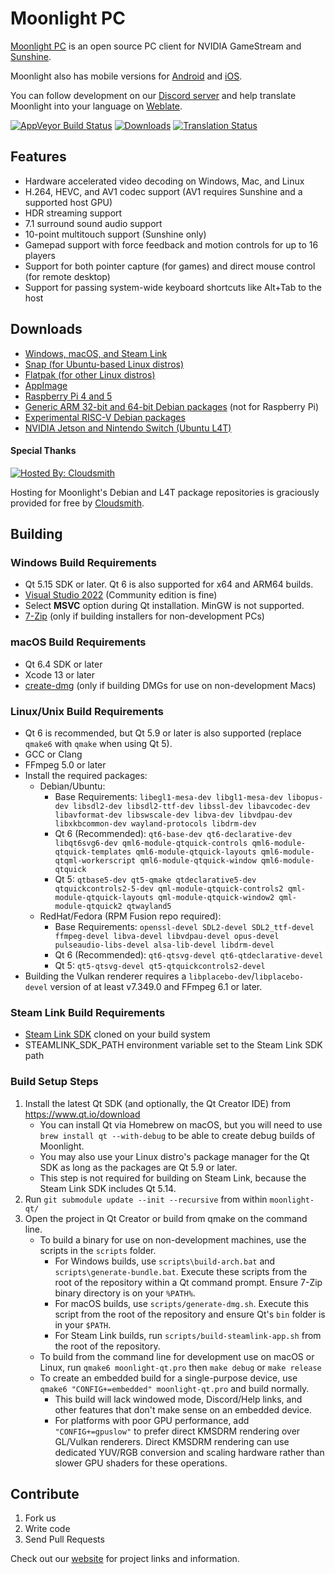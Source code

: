# Moonlight PC

[Moonlight PC](https://moonlight-stream.org) is an open source PC client for NVIDIA GameStream and [Sunshine](https://github.com/LizardByte/Sunshine).

Moonlight also has mobile versions for [Android](https://github.com/moonlight-stream/moonlight-android) and [iOS](https://github.com/moonlight-stream/moonlight-ios).

You can follow development on our [Discord server](https://moonlight-stream.org/discord) and help translate Moonlight into your language on [Weblate](https://hosted.weblate.org/projects/moonlight/moonlight-qt/).

 [![AppVeyor Build Status](https://ci.appveyor.com/api/projects/status/glj5cxqwy2w3bglv/branch/master?svg=true)](https://ci.appveyor.com/project/cgutman/moonlight-qt/branch/master)
 [![Downloads](https://img.shields.io/github/downloads/moonlight-stream/moonlight-qt/total)](https://github.com/moonlight-stream/moonlight-qt/releases)
 [![Translation Status](https://hosted.weblate.org/widgets/moonlight/-/moonlight-qt/svg-badge.svg)](https://hosted.weblate.org/projects/moonlight/moonlight-qt/)

## Features
 - Hardware accelerated video decoding on Windows, Mac, and Linux
 - H.264, HEVC, and AV1 codec support (AV1 requires Sunshine and a supported host GPU)
 - HDR streaming support
 - 7.1 surround sound audio support
 - 10-point multitouch support (Sunshine only)
 - Gamepad support with force feedback and motion controls for up to 16 players
 - Support for both pointer capture (for games) and direct mouse control (for remote desktop)
 - Support for passing system-wide keyboard shortcuts like Alt+Tab to the host
 
## Downloads
- [Windows, macOS, and Steam Link](https://github.com/moonlight-stream/moonlight-qt/releases)
- [Snap (for Ubuntu-based Linux distros)](https://snapcraft.io/moonlight)
- [Flatpak (for other Linux distros)](https://flathub.org/apps/details/com.moonlight_stream.Moonlight)
- [AppImage](https://github.com/moonlight-stream/moonlight-qt/releases)
- [Raspberry Pi 4 and 5](https://github.com/moonlight-stream/moonlight-docs/wiki/Installing-Moonlight-Qt-on-Raspberry-Pi-4)
- [Generic ARM 32-bit and 64-bit Debian packages](https://github.com/moonlight-stream/moonlight-docs/wiki/Installing-Moonlight-Qt-on-ARM%E2%80%90based-Single-Board-Computers) (not for Raspberry Pi)
- [Experimental RISC-V Debian packages](https://github.com/moonlight-stream/moonlight-docs/wiki/Installing-Moonlight-Qt-on-RISC%E2%80%90V-Single-Board-Computers)
- [NVIDIA Jetson and Nintendo Switch (Ubuntu L4T)](https://github.com/moonlight-stream/moonlight-docs/wiki/Installing-Moonlight-Qt-on-Linux4Tegra-(L4T)-Ubuntu)

#### Special Thanks

[![Hosted By: Cloudsmith](https://img.shields.io/badge/OSS%20hosting%20by-cloudsmith-blue?logo=cloudsmith&style=flat-square)](https://cloudsmith.com)

Hosting for Moonlight's Debian and L4T package repositories is graciously provided for free by [Cloudsmith](https://cloudsmith.com).

## Building

### Windows Build Requirements
* Qt 5.15 SDK or later. Qt 6 is also supported for x64 and ARM64 builds.
* [Visual Studio 2022](https://visualstudio.microsoft.com/downloads/) (Community edition is fine)
* Select **MSVC** option during Qt installation. MinGW is not supported.
* [7-Zip](https://www.7-zip.org/) (only if building installers for non-development PCs)

### macOS Build Requirements
* Qt 6.4 SDK or later
* Xcode 13 or later
* [create-dmg](https://github.com/sindresorhus/create-dmg) (only if building DMGs for use on non-development Macs)

### Linux/Unix Build Requirements
* Qt 6 is recommended, but Qt 5.9 or later is also supported (replace `qmake6` with `qmake` when using Qt 5).
* GCC or Clang
* FFmpeg 5.0 or later
* Install the required packages:
  * Debian/Ubuntu:
    * Base Requirements: `libegl1-mesa-dev libgl1-mesa-dev libopus-dev libsdl2-dev libsdl2-ttf-dev libssl-dev libavcodec-dev libavformat-dev libswscale-dev libva-dev libvdpau-dev libxkbcommon-dev wayland-protocols libdrm-dev`
    * Qt 6 (Recommended): `qt6-base-dev qt6-declarative-dev libqt6svg6-dev qml6-module-qtquick-controls qml6-module-qtquick-templates qml6-module-qtquick-layouts qml6-module-qtqml-workerscript qml6-module-qtquick-window qml6-module-qtquick`
    * Qt 5: `qtbase5-dev qt5-qmake qtdeclarative5-dev qtquickcontrols2-5-dev qml-module-qtquick-controls2 qml-module-qtquick-layouts qml-module-qtquick-window2 qml-module-qtquick2 qtwayland5`
  * RedHat/Fedora (RPM Fusion repo required):
    * Base Requirements: `openssl-devel SDL2-devel SDL2_ttf-devel ffmpeg-devel libva-devel libvdpau-devel opus-devel pulseaudio-libs-devel alsa-lib-devel libdrm-devel`
    * Qt 6 (Recommended): `qt6-qtsvg-devel qt6-qtdeclarative-devel`
    * Qt 5: `qt5-qtsvg-devel qt5-qtquickcontrols2-devel`
* Building the Vulkan renderer requires a `libplacebo-dev`/`libplacebo-devel` version of at least v7.349.0 and FFmpeg 6.1 or later.

### Steam Link Build Requirements
* [Steam Link SDK](https://github.com/ValveSoftware/steamlink-sdk) cloned on your build system
* STEAMLINK_SDK_PATH environment variable set to the Steam Link SDK path

### Build Setup Steps
1. Install the latest Qt SDK (and optionally, the Qt Creator IDE) from https://www.qt.io/download
    * You can install Qt via Homebrew on macOS, but you will need to use `brew install qt --with-debug` to be able to create debug builds of Moonlight.
    * You may also use your Linux distro's package manager for the Qt SDK as long as the packages are Qt 5.9 or later.
    * This step is not required for building on Steam Link, because the Steam Link SDK includes Qt 5.14.
2. Run `git submodule update --init --recursive` from within `moonlight-qt/`
3. Open the project in Qt Creator or build from qmake on the command line.
    * To build a binary for use on non-development machines, use the scripts in the `scripts` folder.
        * For Windows builds, use `scripts\build-arch.bat` and `scripts\generate-bundle.bat`. Execute these scripts from the root of the repository within a Qt command prompt. Ensure  7-Zip binary directory is on your `%PATH%`.
        * For macOS builds, use `scripts/generate-dmg.sh`. Execute this script from the root of the repository and ensure Qt's `bin` folder is in your `$PATH`.
        * For Steam Link builds, run `scripts/build-steamlink-app.sh` from the root of the repository.
    * To build from the command line for development use on macOS or Linux, run `qmake6 moonlight-qt.pro` then `make debug` or `make release`
    * To create an embedded build for a single-purpose device, use `qmake6 "CONFIG+=embedded" moonlight-qt.pro` and build normally.
        * This build will lack windowed mode, Discord/Help links, and other features that don't make sense on an embedded device.
        * For platforms with poor GPU performance, add `"CONFIG+=gpuslow"` to prefer direct KMSDRM rendering over GL/Vulkan renderers. Direct KMSDRM rendering can use dedicated YUV/RGB conversion and scaling hardware rather than slower GPU shaders for these operations.

## Contribute
1. Fork us
2. Write code
3. Send Pull Requests

Check out our [website](https://moonlight-stream.org) for project links and information.
